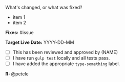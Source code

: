 What's changed, or what was fixed?
- item 1
- item 2

**Fixes:** #issue

**Target Live Date:** YYYY-DD-MM

- [ ] This has been reviewed and approved by (NAME)
- [ ] I have run `gulp test` locally and all tests pass.
- [ ] I have added the appropriate `type-something` label.

**R:** @petele
